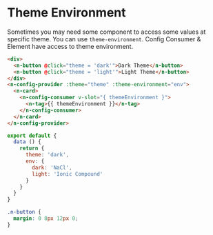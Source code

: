 # Theme Environment
Sometimes you may need some component to access some values at specific theme. You can use `theme-environment`. Config Consumer & Element have access to theme environment.
```html
<div>
  <n-button @click="theme = 'dark'">Dark Theme</n-button>
  <n-button @click="theme = 'light'">Light Theme</n-button>
</div>
<n-config-provider :theme="theme" :theme-environment="env">
  <n-card>
    <n-config-consumer v-slot="{ themeEnvironment }">
      <n-tag>{{ themeEnvironment }}</n-tag>
    </n-config-consumer>
  </n-card>
</n-config-provider>
```
```js
export default {
  data () {
    return {
      theme: 'dark',
      env: {
        dark: 'NaCl',
        light: 'Ionic Compound'
      }
    }
  }
}
```
```css
.n-button {
  margin: 0 8px 12px 0;
}
```